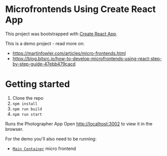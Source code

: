 # Microfrontends Using Create React App

This project was bootstrapped with [Create React App](https://github.com/facebook/create-react-app).

This is a demo project - read more on:

- https://martinfowler.com/articles/micro-frontends.html
- https://blog.bitsrc.io/how-to-develop-microfrontends-using-react-step-by-step-guide-47ebb479cacd

# Getting started

1. Clone the repo
2. `npm install`
3. `npm run build`
4. `npm run start`

Runs the Photographer App
Open [http://localhost:3002](http://localhost:3002) to view it in the browser.

For the demo you'll also need to be running:

- [`Main Container`](https://github.com/micro-frontend-cra/main-container/) micro frontend
